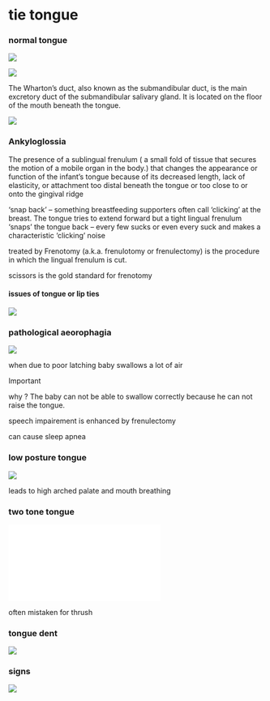 # tie tongue

### normal tongue

![](./imgs/normalTounguPresentation.png)

![](./imgs/normalTongue.png)

The Wharton’s duct, also known as the submandibular duct, is the main excretory duct of the submandibular salivary gland. It is located on the floor of the mouth beneath the tongue.

![](./imgs/lingualFrenum.jpg)

### Ankyloglossia
The presence of a sublingual frenulum ( a small fold of tissue that secures the motion of a mobile organ in the body.) that changes the appearance or function of the infant’s tongue because of its decreased length, lack of elasticity, or attachment too distal beneath the tongue or too close to or onto the gingival ridge

‘snap back’ – something
breastfeeding supporters often call
‘clicking’ at the breast. The tongue
tries to extend forward but a tight
lingual frenulum ‘snaps’ the tongue
back – every few sucks or even every
suck and makes a characteristic
‘clicking’ noise

treated by Frenotomy (a.k.a. frenulotomy or frenulectomy) is the procedure in which the lingual frenulum is cut.

scissors is the
gold standard for frenotomy

#### issues of tongue or lip ties
![](./imgs/issuresOfTie.png)

### pathological aeorophagia
![](./imgs/pathologicalAeorographia.png)

when due to poor latching baby swallows a lot of air

> [!IMPORTANT]
> why ? The baby can not be able to swallow correctly because he can not raise the tongue.

speech impairement is enhanced by frenulectomy

can cause sleep apnea

### low posture tongue
![](./imgs/lowPostureTongue.png)

leads to high arched palate and mouth breathing
### two tone tongue
![](./tieTongue.md)

often mistaken for thrush

### tongue dent
![](./imgs/tongueDent.png)

### signs
![](./imgs/signsOfTongueTie.png)